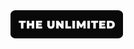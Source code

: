 <img src="https://github.com/AlexeyShpavda/alexeyshpavda/blob/master/assets/the_unlimited.png" alt="The Unlimited" width="180"/>
